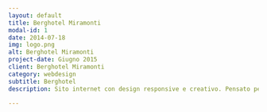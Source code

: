 ```yaml
---
layout: default
title: Berghotel Miramonti
modal-id: 1
date: 2014-07-18
img: logo.png
alt: Berghotel Miramonti
project-date: Giugno 2015
client: Berghotel Miramonti
category: webdesign
subtitle: Berghotel
description: Sito internet con design responsive e creativo. Pensato per essere intuitivo e facile da capire da parte dell'utente. Sito internet <a href="http://berghotelmiramonti.it">Berghotel Miramonti</a>.

---
```

